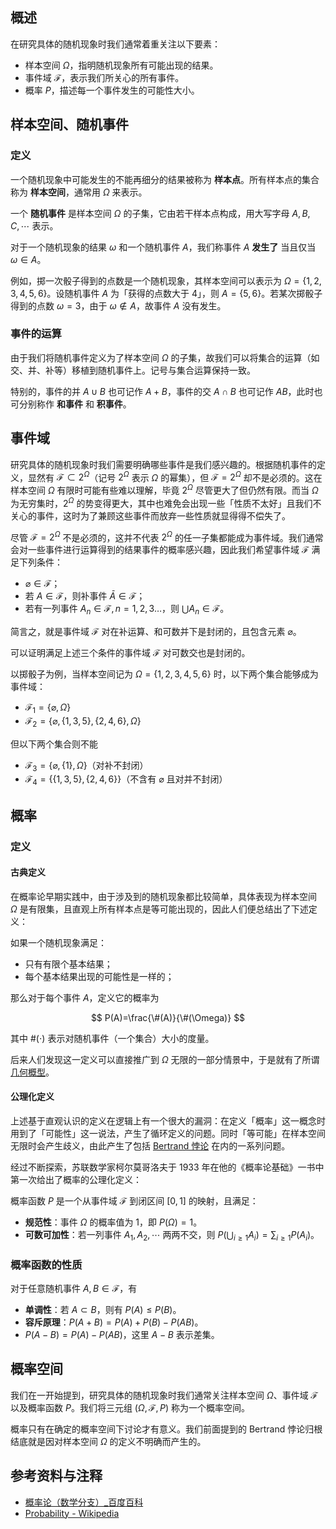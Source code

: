 ## 概述

在研究具体的随机现象时我们通常着重关注以下要素：

-   样本空间 $\Omega$，指明随机现象所有可能出现的结果。
-   事件域 $\mathcal{F}$，表示我们所关心的所有事件。
-   概率 $P$，描述每一个事件发生的可能性大小。

## 样本空间、随机事件

### 定义

一个随机现象中可能发生的不能再细分的结果被称为 **样本点**。所有样本点的集合称为 **样本空间**，通常用 $\Omega$ 来表示。

一个 **随机事件** 是样本空间 $\Omega$ 的子集，它由若干样本点构成，用大写字母 $A, B, C, \cdots$ 表示。

对于一个随机现象的结果 $\omega$ 和一个随机事件 $A$，我们称事件 $A$  **发生了** 当且仅当 $\omega \in A$。

例如，掷一次骰子得到的点数是一个随机现象，其样本空间可以表示为 $\Omega=\{1,2,3,4,5,6\}$。设随机事件 $A$ 为「获得的点数大于 $4$」，则 $A = \{ 5, 6 \}$。若某次掷骰子得到的点数 $\omega = 3$，由于 $\omega \notin A$，故事件 $A$ 没有发生。

### 事件的运算

由于我们将随机事件定义为了样本空间 $\Omega$ 的子集，故我们可以将集合的运算（如交、并、补等）移植到随机事件上。记号与集合运算保持一致。

特别的，事件的并 $A \cup B$ 也可记作 $A + B$，事件的交 $A \cap B$ 也可记作 $AB$，此时也可分别称作 **和事件** 和 **积事件**。

## 事件域

研究具体的随机现象时我们需要明确哪些事件是我们感兴趣的。根据随机事件的定义，显然有 $\mathcal{F} \subset 2^{\Omega}$（记号 $2^{\Omega}$ 表示 $\Omega$ 的幂集），但 $\mathcal{F} = 2^{\Omega}$ 却不是必须的。这在样本空间 $\Omega$ 有限时可能有些难以理解，毕竟 $2^{\Omega}$ 尽管更大了但仍然有限。而当 $\Omega$ 为无穷集时，$2^{\Omega}$ 的势变得更大，其中也难免会出现一些「性质不太好」且我们不关心的事件，这时为了兼顾这些事件而放弃一些性质就显得得不偿失了。

尽管 $\mathcal{F} = 2^{\Omega}$ 不是必须的，这并不代表 $2^{\Omega}$ 的任一子集都能成为事件域。我们通常会对一些事件进行运算得到的结果事件的概率感兴趣，因此我们希望事件域 $\mathcal{F}$ 满足下列条件：

-   $\varnothing \in \mathcal{F}$；
-   若 $A \in \mathcal{F}$，则补事件 $\bar{A} \in \mathcal{F}$；
-   若有一列事件 $A_n \in \mathcal{F}, n = 1, 2, 3\dots$，则 $\bigcup A_n \in \mathcal{F}$。

简言之，就是事件域 $\mathcal{F}$ 对在补运算、和可数并下是封闭的，且包含元素 $\varnothing$。

可以证明满足上述三个条件的事件域 $\mathcal{F}$ 对可数交也是封闭的。

以掷骰子为例，当样本空间记为 $\Omega=\{1,2,3,4,5,6\}$ 时，以下两个集合能够成为事件域：

-   $\mathcal{F}_1 = \{ \varnothing, \Omega \}$
-   $\mathcal{F}_2 = \{ \varnothing, \{1, 3, 5\}, \{2, 4, 6\}, \Omega \}$

但以下两个集合则不能

-   $\mathcal{F}_3 = \{ \varnothing, \{1\}, \Omega \}$（对补不封闭）
-   $\mathcal{F}_4 = \{ \{1, 3, 5\}, \{2, 4, 6\} \}$（不含有 $\varnothing$ 且对并不封闭）

## 概率

### 定义

#### 古典定义

在概率论早期实践中，由于涉及到的随机现象都比较简单，具体表现为样本空间 $\Omega$ 是有限集，且直观上所有样本点是等可能出现的，因此人们便总结出了下述定义：

如果一个随机现象满足：

-   只有有限个基本结果；
-   每个基本结果出现的可能性是一样的；

那么对于每个事件 $A$，定义它的概率为

$$
P(A)=\frac{\#(A)}{\#(\Omega)}
$$

其中 $\#(\cdot)$ 表示对随机事件（一个集合）大小的度量。

后来人们发现这一定义可以直接推广到 $\Omega$ 无限的一部分情景中，于是就有了所谓 [几何概型](https://baike.baidu.com/item/%E5%87%A0%E4%BD%95%E6%A6%82%E5%9E%8B/4035773)。

#### 公理化定义

上述基于直观认识的定义在逻辑上有一个很大的漏洞：在定义「概率」这一概念时用到了「可能性」这一说法，产生了循环定义的问题。同时「等可能」在样本空间无限时会产生歧义，由此产生了包括 [Bertrand 悖论](https://baike.baidu.com/item/%E8%B4%9D%E7%89%B9%E6%9C%97%E6%82%96%E8%AE%BA/9241081) 在内的一系列问题。

经过不断探索，苏联数学家柯尔莫哥洛夫于 1933 年在他的《概率论基础》一书中第一次给出了概率的公理化定义：

概率函数 $P$ 是一个从事件域 $\mathcal{F}$ 到闭区间 $[0, 1]$ 的映射，且满足：

-   **规范性**：事件 $\Omega$ 的概率值为 $1$，即 $P(\Omega)=1$。
-   **可数可加性**：若一列事件 $A_1, A_2, \cdots$ 两两不交，则 $P\left( \bigcup_{i \geq 1} A_i \right) = \sum_{i \geq 1} P(A_i)$。

### 概率函数的性质

对于任意随机事件 $A, B \in \mathcal{F}$，有

-   **单调性**：若 $A \subset B$，则有 $P(A) \leq P(B)$。
-   **容斥原理**：$P(A+B) = P(A) + P(B) - P(AB)$。
-   $P(A - B) = P(A) - P(AB)$，这里 $A - B$ 表示差集。

## 概率空间

我们在一开始提到，研究具体的随机现象时我们通常关注样本空间 $\Omega$、事件域 $\mathcal{F}$ 以及概率函数 $P$。我们将三元组 $(\Omega, \mathcal{F}, P)$ 称为一个概率空间。

概率只有在确定的概率空间下讨论才有意义。我们前面提到的 Bertrand 悖论归根结底就是因对样本空间 $\Omega$ 的定义不明确而产生的。

## 参考资料与注释

-   [概率论（数学分支）\_百度百科](https://baike.baidu.com/item/概率论/829122)
-   [Probability - Wikipedia](https://en.wikipedia.org/wiki/Probability)

